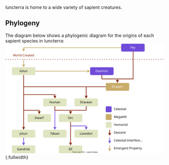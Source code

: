 Iuncterra is home to a wide variety of sapient creatures. 


## Phylogeny
The diagram below shows a phylogenic diagram for the origins of each sapient species in Iuncterra:
![Phylogenic Tree](../_assets/species/phylotree.svg){.fullwidth}
